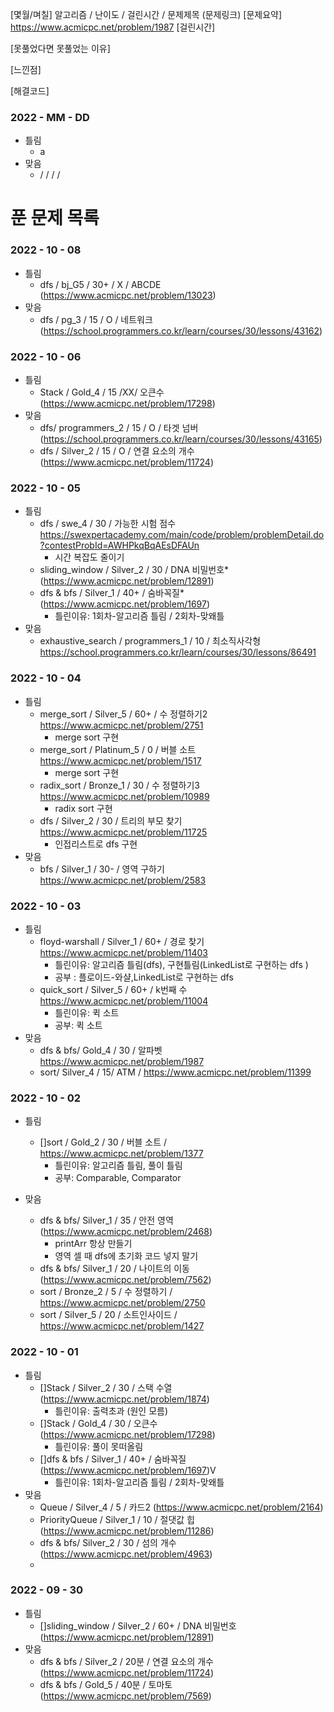 [몇월/며칠] 알고리즘 / 난이도 / 걸린시간 / 문제제목 (문제링크)
[문제요약]
https://www.acmicpc.net/problem/1987
[걸린시간]

[못풀었다면 못풀었는 이유]

[느낀점]

[해결코드]

### 2022 - MM - DD
- 틀림
  - a
- 맞음
  -  /  /  /  /


# 푼 문제 목록

### 2022 - 10 - 08
- 틀림
  - dfs / bj_G5 / 30+ / X / ABCDE (https://www.acmicpc.net/problem/13023)
- 맞음
  - dfs / pg_3 / 15 / O / 네트워크 (https://school.programmers.co.kr/learn/courses/30/lessons/43162)


### 2022 - 10 - 06
- 틀림
  - Stack / Gold_4 / 15 /XX/ 오큰수 (https://www.acmicpc.net/problem/17298)
- 맞음
  - dfs/ programmers_2 / 15 / O / 타겟 넘버 (https://school.programmers.co.kr/learn/courses/30/lessons/43165)
  - dfs / Silver_2 / 15 / O / 연결 요소의 개수 (https://www.acmicpc.net/problem/11724)


### 2022 - 10 - 05
- 틀림
  - dfs / swe_4 / 30 / 가능한 시험 점수 https://swexpertacademy.com/main/code/problem/problemDetail.do?contestProbId=AWHPkqBqAEsDFAUn
    - 시간 복잡도 줄이기
  - sliding_window / Silver_2 / 30 / DNA 비밀번호* (https://www.acmicpc.net/problem/12891)
  - dfs & bfs / Silver_1 / 40+ / 숨바꼭질* (https://www.acmicpc.net/problem/1697)
    - 틀린이유: 1회차-알고리즘 틀림 / 2회차-맞왜틀
- 맞음
  - exhaustive_search / programmers_1 / 10 / 최소직사각형 https://school.programmers.co.kr/learn/courses/30/lessons/86491

### 2022 - 10 - 04
- 틀림
  - merge_sort / Silver_5 / 60+ / 수 정렬하기2 https://www.acmicpc.net/problem/2751
    - merge sort 구현
  - merge_sort / Platinum_5 / 0 / 버블 소트 https://www.acmicpc.net/problem/1517
    - merge sort 구현
  - radix_sort / Bronze_1 / 30 / 수 정렬하기3 https://www.acmicpc.net/problem/10989
    - radix sort 구현
  - dfs / Silver_2 / 30 / 트리의 부모 찾기 https://www.acmicpc.net/problem/11725
    - 인접리스트로 dfs 구현
- 맞음
  - bfs / Silver_1 / 30- / 영역 구하기 https://www.acmicpc.net/problem/2583
### 2022 - 10 - 03
- 틀림
  - floyd-warshall / Silver_1 / 60+ / 경로 찾기 https://www.acmicpc.net/problem/11403
    - 틀린이유: 알고리즘 틀림(dfs), 구현틀림(LinkedList로 구현하는 dfs )
    - 공부 : 플로이드-와샬,LinkedList로 구현하는 dfs 
  - quick_sort / Silver_5 / 60+ / k번째 수 https://www.acmicpc.net/problem/11004
    - 틀린이유: 퀵 소트
    - 공부: 퀵 소트
- 맞음
  - dfs & bfs/ Gold_4 / 30 / 알파벳 https://www.acmicpc.net/problem/1987
  - sort/ Silver_4 / 15/ ATM / https://www.acmicpc.net/problem/11399
  
### 2022 - 10 - 02
- 틀림
  - []sort / Gold_2 / 30 / 버블 소트 / https://www.acmicpc.net/problem/1377
    - 틀린이유: 알고리즘 틀림, 풀이 틀림
    - 공부: Comparable, Comparator

- 맞음
  - dfs & bfs/ Silver_1 / 35 / 안전 영역 (https://www.acmicpc.net/problem/2468)
    - printArr 항상 만들기 
    - 영역 셀 때 dfs에 초기화 코드 넣지 말기
  - dfs & bfs/ Silver_1 / 20 / 나이트의 이동 (https://www.acmicpc.net/problem/7562)
  - sort / Bronze_2 / 5 / 수 정렬하기 / https://www.acmicpc.net/problem/2750
  - sort / Silver_5 / 20 / 소트인사이드 / https://www.acmicpc.net/problem/1427

### 2022 - 10 - 01
- 틀림
  - []Stack / Silver_2 / 30 / 스택 수열 (https://www.acmicpc.net/problem/1874)
    - 틀린이유: 출력초과 (원인 모름)
  - []Stack / Gold_4 / 30 / 오큰수 (https://www.acmicpc.net/problem/17298)
    - 틀린이유: 풀이 못떠올림
  - []dfs & bfs / Silver_1 / 40+ / 숨바꼭질 (https://www.acmicpc.net/problem/1697)V
    - 틀린이유: 1회차-알고리즘 틀림 / 2회차-맞왜틀
- 맞음
  - Queue / Silver_4 / 5 / 카드2 (https://www.acmicpc.net/problem/2164)
  - PriorityQueue / Silver_1 / 10 / 절댓값 힙 (https://www.acmicpc.net/problem/11286)
  - dfs & bfs/ Silver_2 / 30 / 섬의 개수 (https://www.acmicpc.net/problem/4963)
  - 
### 2022 - 09 - 30
- 틀림
  - []sliding_window / Silver_2 / 60+ / DNA 비밀번호 (https://www.acmicpc.net/problem/12891)
- 맞음
  - dfs & bfs / Silver_2 / 20분 / 연결 요소의 개수 (https://www.acmicpc.net/problem/11724)
  - dfs & bfs / Gold_5 / 40분 / 토마토 (https://www.acmicpc.net/problem/7569)

